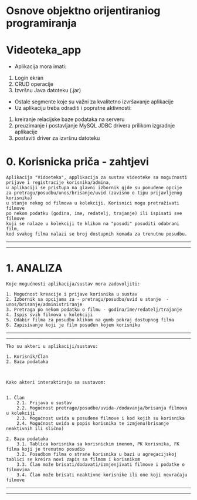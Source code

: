 # Osnove objektno orijentiraniog programiranja
# Videoteka_app

* Aplikacija mora imati:
1. Login ekran
2. CRUD operacije
3. Izvršnu Java datoteku (.jar)
* Ostale segmente koje su važni za kvalitetno izvršavanje aplikacije
* Uz aplikaciju treba odraditi i popratne aktivnosti:
1. kreiranje relacijske baze podataka na serveru
2. preuzimanje i postavljanje MySQL JDBC drivera prilikom izgradnje aplikacije
3. postaviti driver za izvršnu datoteku

# 0. Korisnicka priča - zahtjevi
    Aplikacija "Vidoeteka", applikacija za sustav videoteke sa mogućnosti prijave i registracije korisnika/admina,
    u aplikaciji se pristupa na glavni izbornik gjde su ponuđene opcije
    za pretragu/posudbu/unos/brisanje/uvid (zavisno o tipu prijavljenog korisnika)
    u stanje nekog od filmova u kolekciji. Korisnici mogu pretraživati filmove
    po nekom podatku (godina, ime, redatelj, trajanje) ili ispisati sve filmove
    koji se nalaze u kolekciji te klikom na "posudi" posuditi odabrani film,
    kod svakog filma nalazi se broj dostupnih komada za trenutnu posudbu.

----

----

# 1. ANALIZA


    Koje mogućnosti aplikacija/sustav mora zadovoljiti:

    1. Mogućnost kreacije i prijave korisnika u sustav
    2. Izbornik sa opcijama za - pretragu/posudbu/uvid u stanje  -unos/brisanje/administriranje
    3. Pretraga po nekom podatku o filmu - godina/ime/redatelj/trajanje
    4. Ispis svih filmova u kolekciji 
    5. Odabir filma za posudbu klikom na gumb pokraj dostupnog filma
    6. Zapisivanje koji je film posuđen kojem korisniku


----
----


    Tko su akteri u aplikaciji/sustavu:

    1. Korisnik/Član
    2. Baza podataka



    Kako akteri interaktiraju sa sustavom:
    

    1. Član
        2.1. Prijava u sustav
        2.2. Mogućnost pretrage/posudbe/uvida-/dodavanja/brisanja filmova u kolekciji
        2.3. Mogućnost uvida u posuđene filmove i kod kojih su korisnika
        2.4. Mogućnost uvida u popis korisnika te izmjenu(brisanje neaktivnih ili slično)

    2. Baza podataka
        3.1. Tablica korisnika sa korisnickim imenom, PK korisnika, FK filma koji je trenutno posudio
        3.2. Posudbom filma o strane korisnika u bazi u agregacijskoj tablici se kreira novi zapis sa filmom i korisnikom
        3.3. Član može brisati/dodavati/izmjenjivati filmove i podatke o filmovima
        3.4. Član može brisati neaktivne korisnike ili one koji nevraćaju filmove 

----
----
